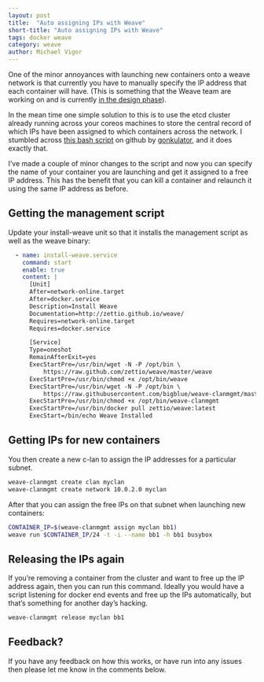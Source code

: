 ```yaml
---
layout: post
title:  "Auto assigning IPs with Weave"
short-title: "Auto assigning IPs with Weave"
tags: docker weave
category: weave
author: Michael Vigor
---
```


One of the minor annoyances with launching new containers onto a weave network is that currently you have to manually specify the IP address that each container will have. (This is something that the Weave team are working on and is currently [in the design phase](https://github.com/weaveworks/weave/wiki/IP-allocation-design)).

In the mean time one simple solution to this is to use the etcd cluster already running across your coreos machines to store the central record of which IPs have been assigned to which containers across the network. I stumbled across [this bash script](https://github.com/gonkulator/weave-clanmgmt) on github by [gonkulator](https://github.com/gonkulator), and it does exactly that.

I’ve made a couple of minor changes to the script and now you can specify the name of your container you are launching and get it assigned to a free IP address. This has the benefit that you can kill a container and relaunch it using the same IP address as before.

## Getting the management script

Update your install-weave unit so that it installs the management script as well as the weave binary:

```yaml
  - name: install-weave.service
    command: start
    enable: true
    content: |
      [Unit]
      After=network-online.target
      After=docker.service
      Description=Install Weave
      Documentation=http://zettio.github.io/weave/
      Requires=network-online.target
      Requires=docker.service

      [Service]
      Type=oneshot
      RemainAfterExit=yes
      ExecStartPre=/usr/bin/wget -N -P /opt/bin \
          https://raw.github.com/zettio/weave/master/weave
      ExecStartPre=/usr/bin/chmod +x /opt/bin/weave
      ExecStartPre=/usr/bin/wget -N -P /opt/bin \
          https://raw.githubusercontent.com/bigblue/weave-clanmgmt/master/weave-clanmgmt
      ExecStartPre=/usr/bin/chmod +x /opt/bin/weave-clanmgmt
      ExecStartPre=/usr/bin/docker pull zettio/weave:latest
      ExecStart=/bin/echo Weave Installed
```

## Getting IPs for new containers

You then create a new c-lan to assign the IP addresses for a particular subnet.

```bash
weave-clanmgmt create clan myclan
weave-clanmgmt create network 10.0.2.0 myclan
```

After that you can assign the free IPs on that subnet when launching new containers:

```bash
CONTAINER_IP=$(weave-clanmgmt assign myclan bb1)
weave run $CONTAINER_IP/24 -t -i --name bb1 -h bb1 busybox
```

## Releasing the IPs again

If you’re removing a container from the cluster and want to free up the IP address again, then you can run this command. Ideally you would have a script listening for docker end events and free up the IPs automatically, but that’s something for another day’s hacking.

```bash
weave-clanmgmt release myclan bb1
```

## Feedback?

If you have any feedback on how this works, or have run into any issues then please let me know in the comments below.
